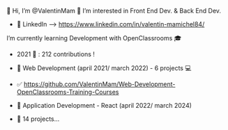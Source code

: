 👋 Hi, I’m @ValentinMam
👀 I’m interested in Front End Dev. & Back End Dev. 
- 🔎 LinkedIn --> https://www.linkedin.com/in/valentin-mamichel84/

I’m currently learning Development with OpenClassrooms 🎓
-  2021 📅 : 212 contributions ! 

- 🎯 Web Development (april 2021/ march 2022) - 6 projects 💻 
- ✅ https://github.com/ValentinMam/Web-Development-OpenClassrooms-Training-Courses

- 🎯 Application Development - React (april 2022/ march 2024) 
- 🌱 14 projects...
